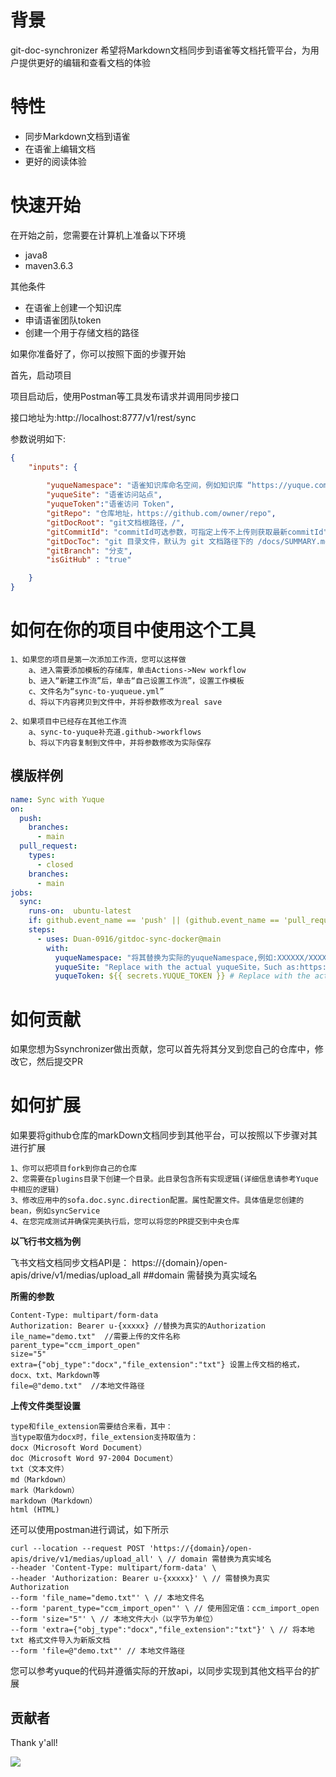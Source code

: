 # 背景
git-doc-synchronizer 希望将Markdown文档同步到语雀等文档托管平台，为用户提供更好的编辑和查看文档的体验

# 特性
- 同步Markdown文档到语雀
- 在语雀上编辑文档
- 更好的阅读体验

# 快速开始

在开始之前，您需要在计算机上准备以下环境
- java8
- maven3.6.3

其他条件

- 在语雀上创建一个知识库
- 申请语雀团队token
- 创建一个用于存储文档的路径


如果你准备好了，你可以按照下面的步骤开始

首先，启动项目

项目启动后，使用Postman等工具发布请求并调用同步接口

接口地址为:http://localhost:8777/v1/rest/sync

参数说明如下:
```json
{
    "inputs": {
        
        "yuqueNamespace": "语雀知识库命名空间，例如知识库 “https://yuque.com/aaa/bbb/” 的命名空间就是 “aaa/bbb”" , 
        "yuqueSite": "语雀访问站点",
        "yuqueToken":"语雀访问 Token",
        "gitRepo": "仓库地址，https://github.com/owner/repo",
        "gitDocRoot": "git文档根路径，/",
        "gitCommitId": "commitId可选参数，可指定上传不上传则获取最新commitId",
        "gitDocToc": "git 目录文件，默认为 git 文档路径下的 /docs/SUMMARY.md",
        "gitBranch": "分支",
        "isGitHub" : "true"

    }
}
```

# 如何在你的项目中使用这个工具
    1、如果您的项目是第一次添加工作流，您可以这样做
        a、进入需要添加模板的存储库，单击Actions->New workflow
        b、进入“新建工作流”后，单击“自己设置工作流”，设置工作模板
        c、文件名为“sync-to-yuqueue.yml”
        d、将以下内容拷贝到文件中，并将参数修改为real save

    2、如果项目中已经存在其他工作流
        a、sync-to-yuque补充道.github->workflows 
        b、将以下内容复制到文件中，并将参数修改为实际保存

## 模版样例
```yaml
name: Sync with Yuque
on:
  push:
    branches:
      - main
  pull_request:
    types:
      - closed
    branches:
      - main
jobs:
  sync:
    runs-on:  ubuntu-latest
    if: github.event_name == 'push' || (github.event_name == 'pull_request' && github.event.action == 'closed' && github.event.pull_request.base.ref == 'main')
    steps:
      - uses: Duan-0916/gitdoc-sync-docker@main
        with:
          yuqueNamespace: "将其替换为实际的yuqueNamespace,例如:XXXXXX/XXXXXX"
          yuqueSite: "Replace with the actual yuqueSite，Such as:https://test.yuque.com"
          yuqueToken: ${{ secrets.YUQUE_TOKEN }} # Replace with the actual yuquetoken
```

# 如何贡献

如果您想为Ssynchronizer做出贡献，您可以首先将其分叉到您自己的仓库中，修改它，然后提交PR

# 如何扩展
如果要将github仓库的markDown文档同步到其他平台，可以按照以下步骤对其进行扩展

    1、你可以把项目fork到你自己的仓库
    2、您需要在plugins目录下创建一个目录。此目录包含所有实现逻辑(详细信息请参考Yuque中相应的逻辑) 
    3、修改应用中的sofa.doc.sync.direction配置。属性配置文件。具体值是您创建的bean，例如syncService
    4、在您完成测试并确保完美执行后，您可以将您的PR提交到中央仓库

**以飞行书文档为例**

飞书文档文档同步文档API是： https://{domain}/open-apis/drive/v1/medias/upload_all     ##domain 需替换为真实域名

**所需的参数**

    Content-Type: multipart/form-data
    Authorization: Bearer u-{xxxxx} //替换为真实的Authorization
    ile_name="demo.txt"  //需要上传的文件名称
    parent_type="ccm_import_open"
    size="5"
    extra={"obj_type":"docx","file_extension":"txt"} 设置上传文档的格式，docx、txt、Markdown等
    file=@"demo.txt"  //本地文件路径

**上传文件类型设置**

    type和file_extension需要结合来看，其中：  
    当type取值为docx时，file_extension支持取值为：  
    docx（Microsoft Word Document）  
    doc（Microsoft Word 97-2004 Document）  
    txt（文本文件）  
    md（Markdown）  
    mark（Markdown）  
    markdown（Markdown）  
    html (HTML)  

还可以使用postman进行调试，如下所示

```
curl --location --request POST 'https://{domain}/open-apis/drive/v1/medias/upload_all' \ // domain 需替换为真实域名
--header 'Content-Type: multipart/form-data' \
--header 'Authorization: Bearer u-{xxxxx}' \ // 需替换为真实 Authorization
--form 'file_name="demo.txt"' \ // 本地文件名
--form 'parent_type="ccm_import_open"' \ // 使用固定值：ccm_import_open
--form 'size="5"' \ // 本地文件大小（以字节为单位）
--form 'extra={"obj_type":"docx","file_extension":"txt"}' \ // 将本地 txt 格式文件导入为新版文档
--form 'file=@"demo.txt"' // 本地文件路径
```

您可以参考yuque的代码并遵循实际的开放api，以同步实现到其他文档平台的扩展

## 贡献者

Thank y'all!

<a href="https://github.com/Ant-OSS-Utility-Set/git-doc-synchronizer/graphs/contributors">
<img src="https://contrib.rocks/image?repo=Ant-OSS-Utility-Set/git-doc-synchronizer" />
</a>
